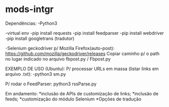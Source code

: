 # mods-intgr

Dependências:
-Python3

-virtual env
-pip install requests
-pip install feedparser
-pip install webdriver
-pip install googletrans (tradutor)

-Selenium geckodriver p/ Mozilla Firefox(auto-post):
https://github.com/mozilla/geckodriver/releases
Copiar caminho p/ o path no lugar indicado no arquivo fbpost.py / Fbpost.py

EXEMPLO DE USO (Ubuntu):
P/ processar URLs em massa (listar links em arquivo .txt):
-python3 sm.py

P/ rodar o FeedParser:
python3 rssParse.py



Em andamento:
*inclusão de APIs de customização de links;
*inclusão de feeds;
*customização do módulo Selenium
*Opções de tradução

